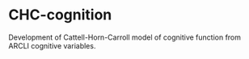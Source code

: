 # CHC-cognition

Development of Cattell-Horn-Carroll model of cognitive function from ARCLI cognitive variables. 
